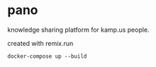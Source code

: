 # pano

knowledge sharing platform for kamp.us people.

created with remix.run

```
docker-compose up --build
```
